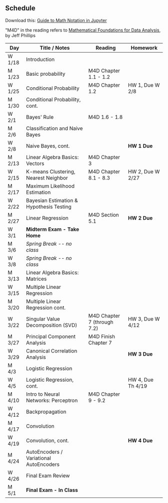 ## Schedule

Download this: [Guide to Math Notation in Jupyter](examples/MathNotationGuide.ipynb)

"M4D" in the reading refers to [Mathematical Foundations for Data Analysis](http://www.cs.utah.edu/~jeffp/M4D/M4D.html), by Jeff Phillips

| Day     | Title / Notes                                                      | Reading         | Homework                                   |
|---------|--------------------------------------------------------------------|-----------------|--------------------------------------------|
| W 1/18 | Introduction                      |                 |                                            |
| M 1/23 | Basic probability            | M4D Chapter 1.1 - 1.2 |                                      |
| W 1/25 | Conditional Probability | M4D Chapter 1.2 | HW 1, Due W 2/8|
| M 1/30 | Conditional Probability, cont. |      |                             |
| W 2/1  | Bayes' Rule                       | M4D 1.6 - 1.8   |                                            |
| M 2/6  | Classification and Naive Bayes |           |           |
| W 2/8  | Naive Bayes, cont.                                  |                 | **HW 1 Due**  |
| M 2/13 | Linear Algebra Basics: Vectors | M4D Chapter 3 |   |
| W 2/15 | K-means Clustering, Nearest Neighbor| M4D Chapter 8.1 - 8.3  | HW 2, Due W 2/27 |
| M 2/17 | Maximum Likelihood Estimation|  |  |
| W 2/22 | Bayesian Estimation & Hypothesis Testing | |  |
| M 2/27 | Linear Regression| M4D Section 5.1 | **HW 2 Due** |
| W 3/1  | **Midterm Exam - Take Home**  |   |    |
| M 3/6  | *Spring Break -- no class* | | |
| W 3/8  | *Spring Break -- no class* | | |
| M 3/13 | Linear Algebra Basics: Matrices |   |   | 
| W 3/15 | Multiple Linear Regression  |   |  | HW 3, Due W 3/29 |
| M 3/20 | Multiple Linear Regression cont. |         |  |
| W 3/22 | Singular Value Decomposition (SVD) | M4D Chapter 7 (through 7.2) |  HW 3, Due W 4/12 |
| M 3/27 | Principal Component Analysis | M4D Finish Chapter 7 |  |
| W 3/29 | Canonical Correlation Analysis |  | **HW 3 Due** |
| M 4/3  | Logistic Regression |  |  |
| W 4/5  | Logistic Regression, cont. |         | HW 4, Due Th 4/19 |
| M 4/10 | Intro to Neural Networks: Perceptron| M4D Chapter 9 - 9.2  |        |
| W 4/12 | Backpropagation |         |    |
| M 4/17 | Convolution |         |  |
| W 4/19 | Convolution, cont. |  |**HW 4 Due** |
| M 4/24 | AutoEncoders / Variational AutoEncoders |    |   |
| W 4/26 | Final Exam Review |   |   |
| M 5/1  | **Final Exam - In Class** |   |   |
